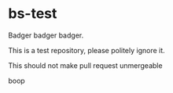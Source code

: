 bs-test
=======

Badger badger badger.

This is a test repository, please politely ignore it.

This should not make pull request unmergeable

boop
